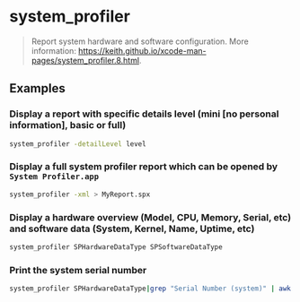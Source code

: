 # system_profiler

> Report system hardware and software configuration. More information: <https://keith.github.io/xcode-man-pages/system_profiler.8.html>.

## Examples

### Display a report with specific details level (mini [no personal information], basic or full)

```bash
system_profiler -detailLevel level
```

### Display a full system profiler report which can be opened by `System Profiler.app`

```bash
system_profiler -xml > MyReport.spx
```

### Display a hardware overview (Model, CPU, Memory, Serial, etc) and software data (System, Kernel, Name, Uptime, etc)

```bash
system_profiler SPHardwareDataType SPSoftwareDataType
```

### Print the system serial number

```bash
system_profiler SPHardwareDataType|grep "Serial Number (system)" | awk '{ print $4 }'
```

